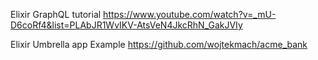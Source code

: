 Elixir GraphQL tutorial
https://www.youtube.com/watch?v=_mU-D6coRf4&list=PLAbJR1WvIKV-AtsVeN4JkcRhN_GakJVIy

Elixir Umbrella app Example
https://github.com/wojtekmach/acme_bank
